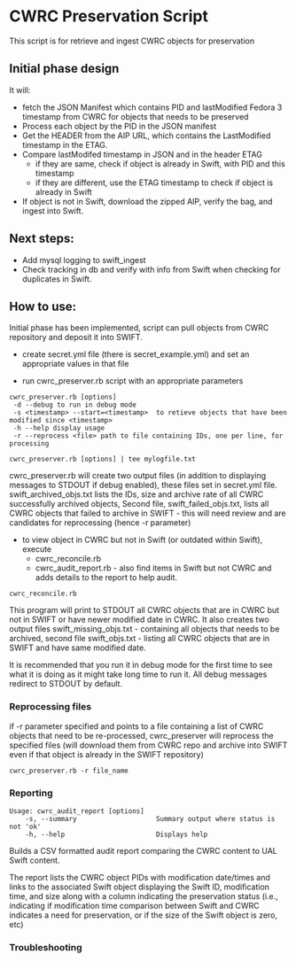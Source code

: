 # CWRC Preservation Script
This script is for retrieve and ingest CWRC objects for preservation

## Initial phase design
It will:
- fetch the JSON Manifest which contains PID and lastModified Fedora 3 timestamp from CWRC for objects that needs to be preserved
- Process each object by the PID in the JSON manifest
- Get the HEADER from the AIP URL, which contains the LastModified timestamp in the ETAG.
- Compare lastModifed timestamp in JSON and in the header ETAG
  - if they are same, check if object is already in Swift, with PID and this timestamp
  - if they are different, use the ETAG timestamp to check if object is already in Swift
- If object is not in Swift, download the zipped AIP, verify the bag, and ingest into Swift.

## Next steps:
  - Add mysql logging to swift_ingest
  - Check tracking in db and verify with info from Swift when checking for duplicates in Swift.

## How to use:
Initial phase has been implemented, script can pull objects from CWRC repository and deposit it into SWIFT.

  - create secret.yml file (there is secret_example.yml) and set an appropriate values in that file

  - run cwrc_preserver.rb script with an appropriate parameters

```shell
cwrc_preserver.rb [options]
 -d --debug to run in debug mode
 -s <timestamp> --start=<timestamp>  to retieve objects that have been modified since <timestamp>
 -h --help display usage
 -r --reprocess <file> path to file containing IDs, one per line, for processing 

cwrc_preserver.rb [options] | tee mylogfile.txt
```
   cwrc_preserver.rb will create two output files (in addition to displaying messages to STDOUT if debug enabled), these files set in
   secret.yml file. swift_archived_objs.txt lists the IDs, size and archive rate of all CWRC successfully archived objects,
   Second file, swift_failed_objs.txt, lists all CWRC objects that 
   failed to archive in SWIFT - this will need review and are candidates for reprocessing (hence -r parameter)

 - to view object in CWRC but not in Swift (or outdated within Swift), execute
   - cwrc_reconcile.rb
   - cwrc_audit_report.rb - also find items in Swift but not CWRC and adds details to the report to help audit. 

```shell
cwrc_reconcile.rb
```
   This program will print to STDOUT all CWRC objects that are in CWRC but not in SWIFT or have newer modified date in CWRC.
   It also creates two output files swift_missing_objs.txt - containing all objects that needs to be archived,
   second file swift_objs.txt - listing all CWRC objects that are in SWIFT and have same modified date.

It is recommended that you run it in debug mode for the first time to see what it is doing as it might take long
time to run it. All debug messages redirect to STDOUT by default.

### Reprocessing files
   if -r parameter specified and points to a file containing a list
   of CWRC objects that need to be re-processed, cwrc_preserver will reprocess the specified files (will download them from
   CWRC repo and archive into SWIFT even if that object is already in the SWIFT repository)

```shell
cwrc_preserver.rb -r file_name
```

### Reporting

```shell
Usage: cwrc_audit_report [options]
    -s, --summary                    Summary output where status is not 'ok'
    -h, --help                       Displays help
```
Builds a CSV formatted audit report comparing the CWRC content to UAL Swift content.
    
The report lists the CWRC object PIDs with modification date/times and links to the associated Swift object displaying the Swift ID, modification time, and size along with a column indicating the preservation status (i.e., indicating if modification time comparison between Swift and CWRC indicates a need for preservation, or if the size of the Swift object is zero, etc)

### Troubleshooting

